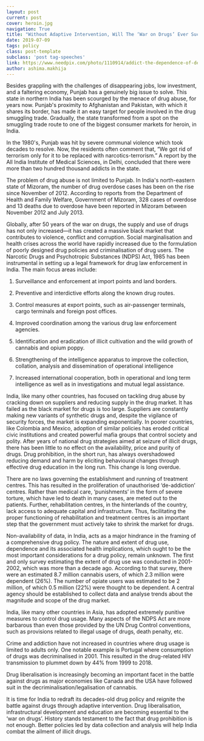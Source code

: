 ```yaml
---
layout: post
current: post
cover: heroin.jpg
navigation: True
title: "Without Adaptive Intervention, Will The ‘War on Drugs’ Ever Succeed?"
date: 2019-07-09
tags: policy
class: post-template
subclass: 'post tag-speeches'
link: https://www.needpix.com/photo/1110914/addict-the-dependence-of-dependent-drug-addiction-man-drug-dependence-an-injection-heroin-syringe
author: ashima.makhija
---
```

Besides grappling with the challenges of disappearing jobs, low investment, and a faltering economy, Punjab has a genuinely big issue to solve. This state in northern India has been scourged by the menace of drug abuse, for years now. Punjab's proximity to Afghanistan and Pakistan, with which it shares its border, has made it an easy target for people involved in the drug smuggling trade. Gradually, the state transformed from a spot on the smuggling trade route to one of the biggest consumer markets for heroin, in India.

  

In the 1980's, Punjab was hit by severe communal violence which took decades to resolve. Now, the residents often comment that, “We got rid of terrorism only for it to be replaced with narcotics-terrorism.” A report by the All India Institute of Medical Sciences, in Delhi, concluded that there were more than two hundred thousand addicts in the state.

  

The problem of drug abuse is not limited to Punjab. In India's north-eastern state of Mizoram, the number of drug overdose cases has been on the rise since November of 2012. According to reports from the Department of Health and Family Welfare, Government of Mizoram, 328 cases of overdose and 13 deaths due to overdose have been reported in Mizoram between November 2012 and July 2013.

  

Globally, after 50 years of the war on drugs, the supply and use of drugs has not only increased—it has created a massive black market that contributes to violence, conflict and corruption. Social marginalisation and health crises across the world have rapidly increased due to the formulation of poorly designed drug policies and criminalisation of drug users. The Narcotic Drugs and Psychotropic Substances (NDPS) Act, 1985 has been instrumental in setting up a legal framework for drug law enforcement in India. The main focus areas include:

1.  Surveillance and enforcement at import points and land borders.
    
2.  Preventive and interdictive efforts along the known drug routes.
    
3.  Control measures at export points, such as air-passenger terminals, cargo terminals and foreign post offices.
    
4.  Improved coordination among the various drug law enforcement agencies.
    
5.  Identification and eradication of illicit cultivation and the wild growth of cannabis and opium poppy.
    
6.  Strengthening of the intelligence apparatus to improve the collection, collation, analysis and dissemination of operational intelligence
    
7.  Increased international cooperation, both in operational and long term intelligence as well as in investigations and mutual legal assistance.
    

India, like many other countries, has focused on tackling drug abuse by cracking down on suppliers and reducing supply in the drug market. It has failed as the black market for drugs is too large. Suppliers are constantly making new variants of synthetic drugs and, despite the vigilance of security forces, the market is expanding exponentially. In poorer countries, like Colombia and Mexico, adoption of similar policies has eroded critical civic institutions and created powerful mafia groups that control society and polity. After years of national drug strategies aimed at seizure of illicit drugs, there has been little to no effect on the availability, price and purity of drugs. Drug prohibition, in the short run, has always overshadowed reducing demand and harm by eliciting behavioural changes through effective drug education in the long run. This change is long overdue.

  

There are no laws governing the establishment and running of treatment centres. This has resulted in the proliferation of unauthorised ‘de-addiction’ centres. Rather than medical care, ‘punishments’ in the form of severe torture, which have led to death in many cases, are meted out to the patients. Further, rehabilitation centres, in the hinterlands of the country, lack access to adequate capital and infrastructure. Thus, facilitating the proper functioning of rehabilitation and treatment centres is an important step that the government must actively take to shrink the market for drugs.

  

Non-availability of data, in India, acts as a major hindrance in the framing of a comprehensive drug policy. The nature and extent of drug use, dependence and its associated health implications, which ought to be the most important considerations for a drug policy, remain unknown. The first and only survey estimating the extent of drug use was conducted in 2001-2002, which was more than a decade ago. According to that survey, there were an estimated 8.7 million cannabis users, of which 2.3 million were dependent (26%). The number of opiate users was estimated to be 2 million, of which 0.5 million (22%) were thought to be dependent. A central agency should be established to collect data and analyse trends about the magnitude and scope of the drug market.

  

India, like many other countries in Asia, has adopted extremely punitive measures to control drug usage. Many aspects of the NDPS Act are more barbarous than even those provided by the UN Drug Control conventions, such as provisions related to illegal usage of drugs, death penalty, etc.

  

Crime and addiction have not increased in countries where drug usage is limited to adults only. One notable example is Portugal where consumption of drugs was decriminalised in 2001. This resulted in the drug-related HIV transmission to plummet down by 44% from 1999 to 2018.

  

Drug liberalisation is increasingly becoming an important facet in the battle against drugs as major economies like Canada and the USA have followed suit in the decriminalisation/legalisation of cannabis.

  

It is time for India to redraft its decades-old drug policy and reignite the battle against drugs through adaptive intervention. Drug liberalisation, infrastructural development and education are becoming essential to the ‘war on drugs’. History stands testament to the fact that drug prohibition is not enough. Better policies led by data collection and analysis will help India combat the ailment of illicit drugs.
